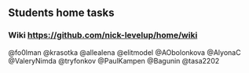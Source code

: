 ## Students home tasks

### Wiki https://github.com/nick-levelup/home/wiki


@fo0lman
@krasotka
@allealena
@elitmodel
@AObolonkova
@AlyonaC
@ValeryNimda
@tryfonkov
@PaulKampen
@Bagunin
@tasa2202
